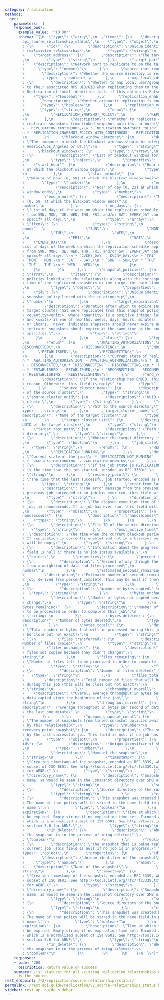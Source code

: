 ```yaml
---
category: /replication
methods:
  get:
    parameters: []
    response_body:
      example_value: '"TO DO"'
      schema: "{\n  \"type\": \"array\",\n  \"items\": {\n    \"description\": \"\
        api_source_relationship_status\",\n    \"type\": \"object\",\n    \"properties\"\
        : {\n      \"id\": {\n        \"description\": \"Unique identifier of the\
        \ replication relationship\",\n        \"type\": \"string\"\n      },\n  \
        \    \"target_address\": {\n        \"description\": \"The target IP address\"\
        ,\n        \"type\": \"string\"\n      },\n      \"target_port\": {\n    \
        \    \"description\": \"Network port to replicate to on the target\",\n  \
        \      \"type\": \"number\"\n      },\n      \"source_root_read_only\": {\n\
        \        \"description\": \"Whether the source directory is read-only\",\n\
        \        \"type\": \"boolean\"\n      },\n      \"map_local_ids_to_nfs_ids\"\
        : {\n        \"description\": \"Whether to map local user/group identities\
        \ to their associated NFS UID/GID when replicating them to the target cluster.\
        \ Replication of local identities fails if this option is False.\",\n    \
        \    \"type\": \"boolean\"\n      },\n      \"replication_enabled\": {\n \
        \       \"description\": \"Whether automatic replication is enabled\",\n \
        \       \"type\": \"boolean\"\n      },\n      \"replication_mode\": {\n \
        \       \"type\": \"string\",\n        \"enum\": [\n          \"REPLICATION_CONTINUOUS\"\
        ,\n          \"REPLICATION_SNAPSHOT_POLICY\",\n          \"REPLICATION_SNAPSHOT_POLICY_WITH_CONTINUOUS\"\
        \n        ],\n        \"description\": \"Whether to replicate continuously,\
        \ replicate snapshots from linked snapshot policies, or both:\\n * `REPLICATION_CONTINUOUS`\
        \ - REPLICATION_CONTINUOUS,\\n * `REPLICATION_SNAPSHOT_POLICY` - REPLICATION_SNAPSHOT_POLICY,\\\
        n * `REPLICATION_SNAPSHOT_POLICY_WITH_CONTINUOUS` - REPLICATION_SNAPSHOT_POLICY_WITH_CONTINUOUS\"\
        \n      },\n      \"blackout_window_timezone\": {\n        \"description\"\
        : \"The timezone in which the blackout windows should be interpreted (e.g,\
        \ America/Los_Angeles or UTC)\",\n        \"type\": \"string\"\n      },\n\
        \      \"blackout_windows\": {\n        \"type\": \"array\",\n        \"items\"\
        : {\n          \"description\": \"List of blackout windows for the relationship\"\
        ,\n          \"type\": \"object\",\n          \"properties\": {\n        \
        \    \"start_hour\": {\n              \"description\": \"Hour of day [0, 23]\
        \ at which the blackout window begins\",\n              \"type\": \"number\"\
        \n            },\n            \"start_minute\": {\n              \"description\"\
        : \"Minute of hour [0, 59] at which the blackout window begins\",\n      \
        \        \"type\": \"number\"\n            },\n            \"end_hour\": {\n\
        \              \"description\": \"Hour of day [0, 23] at which the blackout\
        \ window ends\",\n              \"type\": \"number\"\n            },\n   \
        \         \"end_minute\": {\n              \"description\": \"Minute of hour\
        \ [0, 59] at which the blackout window ends\",\n              \"type\": \"\
        number\"\n            },\n            \"on_days\": {\n              \"description\"\
        : \"List of days of the week on which the replication schedule applies. Choose\
        \ from SUN, MON, TUE, WED, THU, FRI, and/or SAT. EVERY_DAY can be used to\
        \ specify all days.\",\n              \"type\": \"array\",\n             \
        \ \"items\": {\n                \"type\": \"string\",\n                \"\
        enum\": [\n                  \"SUN\",\n                  \"MON\",\n      \
        \            \"TUE\",\n                  \"WED\",\n                  \"THU\"\
        ,\n                  \"FRI\",\n                  \"SAT\",\n              \
        \    \"EVERY_DAY\"\n                ],\n                \"description\": \"\
        List of days of the week on which the replication schedule applies. Choose\
        \ from SUN, MON, TUE, WED, THU, FRI, and/or SAT. EVERY_DAY can be used to\
        \ specify all days.:\\n * `EVERY_DAY` - EVERY_DAY,\\n * `FRI` - FRI,\\n *\
        \ `MON` - MON,\\n * `SAT` - SAT,\\n * `SUN` - SUN,\\n * `THU` - THU,\\n *\
        \ `TUE` - TUE,\\n * `WED` - WED\"\n              }\n            }\n      \
        \    }\n        }\n      },\n      \"snapshot_policies\": {\n        \"type\"\
        : \"array\",\n        \"items\": {\n          \"description\": \"List of snapshot\
        \ policies linked with the relationship along with the corresponding expiration\
        \ time of the replicated snapshots on the target for each linked policy\"\
        ,\n          \"type\": \"object\",\n          \"properties\": {\n        \
        \    \"id\": {\n              \"description\": \"Unique identifier for the\
        \ snapshot policy linked with the relationship\",\n              \"type\"\
        : \"number\"\n            },\n            \"target_expiration\": {\n     \
        \         \"description\": \"Duration after which to expire snapshots on the\
        \ target cluster that were replicated from this snapshot policy, in format\
        \ <quantity><units>, where <quantity> is a positive integer less than 100\
        \ and <units> is one of [months, weeks, days, hours, minutes], e.g. 5days\
        \ or 1hours. 'never' indicates snapshots should never expire and 'same_as_policy'\
        \ indicates snapshots should expire at the same time as the snapshot policy\
        \ specifies.\",\n              \"type\": \"string\"\n            }\n     \
        \     }\n        }\n      },\n      \"state\": {\n        \"type\": \"string\"\
        ,\n        \"enum\": [\n          \"AWAITING_AUTHORIZATION\",\n          \"\
        DISCONNECTED\",\n          \"DISCONNECTING\",\n          \"ENDED\",\n    \
        \      \"ESTABLISHED\",\n          \"RECONNECTING\",\n          \"REESTABLISHING\"\
        \n        ],\n        \"description\": \"Current state of replication relationship:\\\
        n * `AWAITING_AUTHORIZATION` - AWAITING_AUTHORIZATION,\\n * `DISCONNECTED`\
        \ - DISCONNECTED,\\n * `DISCONNECTING` - DISCONNECTING,\\n * `ENDED` - ENDED,\\\
        n * `ESTABLISHED` - ESTABLISHED,\\n * `RECONNECTING` - RECONNECTING,\\n *\
        \ `REESTABLISHING` - REESTABLISHING\"\n      },\n      \"end_reason\": {\n\
        \        \"description\": \"If the relationship has ENDED, this states the\
        \ reason. Otherwise, this field is empty\",\n        \"type\": \"string\"\n\
        \      },\n      \"source_cluster_name\": {\n        \"description\": \"Name\
        \ of the source cluster\",\n        \"type\": \"string\"\n      },\n     \
        \ \"source_cluster_uuid\": {\n        \"description\": \"UUID of the source\
        \ cluster\",\n        \"type\": \"string\"\n      },\n      \"source_root_path\"\
        : {\n        \"description\": \"Path to the source directory\",\n        \"\
        type\": \"string\"\n      },\n      \"target_cluster_name\": {\n        \"\
        description\": \"Name of the target cluster\",\n        \"type\": \"string\"\
        \n      },\n      \"target_cluster_uuid\": {\n        \"description\": \"\
        UUID of the target cluster\",\n        \"type\": \"string\"\n      },\n  \
        \    \"target_root_path\": {\n        \"description\": \"Path to the target\
        \ directory\",\n        \"type\": \"string\"\n      },\n      \"target_root_read_only\"\
        : {\n        \"description\": \"Whether the target directory is read-only\"\
        ,\n        \"type\": \"boolean\"\n      },\n      \"job_state\": {\n     \
        \   \"type\": \"string\",\n        \"enum\": [\n          \"REPLICATION_NOT_RUNNING\"\
        ,\n          \"REPLICATION_RUNNING\"\n        ],\n        \"description\"\
        : \"Current state of the job:\\n * `REPLICATION_NOT_RUNNING` - REPLICATION_NOT_RUNNING,\\\
        n * `REPLICATION_RUNNING` - REPLICATION_RUNNING\"\n      },\n      \"job_start_time\"\
        : {\n        \"description\": \"If the job state is REPLICATION_RUNNING, this\
        \ is the time that the job started, encoded as RFC 3339\",\n        \"type\"\
        : \"string\"\n      },\n      \"recovery_point\": {\n        \"description\"\
        : \"The time that the last successful job started, encoded as RFC 3339\",\n\
        \        \"type\": \"string\"\n      },\n      \"error_from_last_job\": {\n\
        \        \"description\": \"The error message from the previous job. If the\
        \ previous job succeeded or no job has ever run, this field will be empty\"\
        ,\n        \"type\": \"string\"\n      },\n      \"duration_of_last_job\"\
        : {\n        \"description\": \"The elapsed execution time of the previous\
        \ job, in nanoseconds. If no job has ever run, this field will be null.\"\
        ,\n        \"type\": \"object\",\n        \"properties\": {\n          \"\
        nanoseconds\": {\n            \"description\": \"nanoseconds\",\n        \
        \    \"type\": \"string\"\n          }\n        }\n      },\n      \"source_root_id\"\
        : {\n        \"description\": \"File ID of the source directory\",\n     \
        \   \"type\": \"string\"\n      },\n      \"next_active_time\": {\n      \
        \  \"description\": \"The time when the current blackout period ends (in UTC).\
        \ If replication is currently enabled and not in a blackout period, this field\
        \ will be empty\",\n        \"type\": \"string\"\n      },\n      \"replication_job_status\"\
        : {\n        \"description\": \"Information about the progress of a job. This\
        \ field is null if there is no job status available.\",\n        \"type\"\
        : \"object\",\n        \"properties\": {\n          \"percent_complete\":\
        \ {\n            \"description\": \"Percent of way through the job, computed\
        \ from a weighting of data and files processed\",\n            \"type\": \"\
        number\"\n          },\n          \"estimated_seconds_remaining\": {\n   \
        \         \"description\": \"Estimated number of seconds remaining in the\
        \ job, derived from percent_complete. This may be null if there is no estimate.\"\
        ,\n            \"type\": \"string\"\n          },\n          \"bytes_transferred\"\
        : {\n            \"description\": \"Number of bytes copied\",\n          \
        \  \"type\": \"string\"\n          },\n          \"bytes_unchanged\": {\n\
        \            \"description\": \"Number of bytes not copied because they didn't\
        \ change\",\n            \"type\": \"string\"\n          },\n          \"\
        bytes_remaining\": {\n            \"description\": \"Number of bytes left\
        \ to be processed in order to complete this job\",\n            \"type\":\
        \ \"string\"\n          },\n          \"bytes_deleted\": {\n            \"\
        description\": \"Number of bytes deleted\",\n            \"type\": \"string\"\
        \n          },\n          \"bytes_total\": {\n            \"description\"\
        : \"Total number of bytes that will be processed during this job (this will\
        \ be close but not exact)\",\n            \"type\": \"string\"\n         \
        \ },\n          \"files_transferred\": {\n            \"description\": \"\
        Number of files copied\",\n            \"type\": \"string\"\n          },\n\
        \          \"files_unchanged\": {\n            \"description\": \"Number of\
        \ files not copied because they didn't change\",\n            \"type\": \"\
        string\"\n          },\n          \"files_remaining\": {\n            \"description\"\
        : \"Number of files left to be processed in order to complete this job\",\n\
        \            \"type\": \"string\"\n          },\n          \"files_deleted\"\
        : {\n            \"description\": \"Number of files deleted\",\n         \
        \   \"type\": \"string\"\n          },\n          \"files_total\": {\n   \
        \         \"description\": \"Total number of files that will be processed\
        \ during this job (this will be close but not exact)\",\n            \"type\"\
        : \"string\"\n          },\n          \"throughput_overall\": {\n        \
        \    \"description\": \"Overall average throughput in bytes per second of\
        \ data copied since the beginning of the job\",\n            \"type\": \"\
        string\"\n          },\n          \"throughput_current\": {\n            \"\
        description\": \"Average throughput in bytes per second of data copied in\
        \ the last one minute\",\n            \"type\": \"string\"\n          }\n\
        \        }\n      },\n      \"queued_snapshot_count\": {\n        \"description\"\
        : \"The number of snapshots from linked snapshot policies awaiting replication\
        \ by this relationship\",\n        \"type\": \"number\"\n      },\n      \"\
        recovery_point_snapshot\": {\n        \"description\": \"The snapshot replicated\
        \ by the last successful job. This field is null if no job has ever run successfully.\"\
        ,\n        \"type\": \"object\",\n        \"properties\": {\n          \"\
        id\": {\n            \"description\": \"Unique identifier of the snapshot\"\
        ,\n            \"type\": \"number\"\n          },\n          \"name\": {\n\
        \            \"description\": \"Name of the snapshot\",\n            \"type\"\
        : \"string\"\n          },\n          \"timestamp\": {\n            \"description\"\
        : \"Creation timestamp of the snapshot, encoded as RFC 3339, which is a normalized\
        \ subset of ISO 8601. See http://tools.ietf.org/rfc/rfc3339.txt, section 5.6\
        \ for ABNF.\",\n            \"type\": \"string\"\n          },\n         \
        \ \"directory_name\": {\n            \"description\": \"Snapshot directory\
        \ name, as would be seen in the .snapshot directory over SMB or NFS.\",\n\
        \            \"type\": \"string\"\n          },\n          \"source_file_id\"\
        : {\n            \"description\": \"Source directory of the snapshot\",\n\
        \            \"type\": \"string\"\n          },\n          \"created_by_policy\"\
        : {\n            \"description\": \"This snapshot was created by a policy.\
        \ The name of that policy will be stored in the name field in place of a user-defined\
        \ name.\",\n            \"type\": \"boolean\"\n          },\n          \"\
        expiration\": {\n            \"description\": \"Time at which snapshot will\
        \ be expired. Empty string if no expiration time set. Encoded as RFC 3339,\
        \ which is a normalized subset of ISO 8601. See http://tools.ietf.org/rfc/rfc3339.txt,\
        \ section 5.6 for ABNF.\",\n            \"type\": \"string\"\n          },\n\
        \          \"in_delete\": {\n            \"description\": \"Whether or not\
        \ the snapshot is in the process of being deleted\",\n            \"type\"\
        : \"boolean\"\n          }\n        }\n      },\n      \"replicating_snapshot\"\
        : {\n        \"description\": \"The snapshot that is being replicated by the\
        \ current job. This field is null if no job is in progress.\",\n        \"\
        type\": \"object\",\n        \"properties\": {\n          \"id\": {\n    \
        \        \"description\": \"Unique identifier of the snapshot\",\n       \
        \     \"type\": \"number\"\n          },\n          \"name\": {\n        \
        \    \"description\": \"Name of the snapshot\",\n            \"type\": \"\
        string\"\n          },\n          \"timestamp\": {\n            \"description\"\
        : \"Creation timestamp of the snapshot, encoded as RFC 3339, which is a normalized\
        \ subset of ISO 8601. See http://tools.ietf.org/rfc/rfc3339.txt, section 5.6\
        \ for ABNF.\",\n            \"type\": \"string\"\n          },\n         \
        \ \"directory_name\": {\n            \"description\": \"Snapshot directory\
        \ name, as would be seen in the .snapshot directory over SMB or NFS.\",\n\
        \            \"type\": \"string\"\n          },\n          \"source_file_id\"\
        : {\n            \"description\": \"Source directory of the snapshot\",\n\
        \            \"type\": \"string\"\n          },\n          \"created_by_policy\"\
        : {\n            \"description\": \"This snapshot was created by a policy.\
        \ The name of that policy will be stored in the name field in place of a user-defined\
        \ name.\",\n            \"type\": \"boolean\"\n          },\n          \"\
        expiration\": {\n            \"description\": \"Time at which snapshot will\
        \ be expired. Empty string if no expiration time set. Encoded as RFC 3339,\
        \ which is a normalized subset of ISO 8601. See http://tools.ietf.org/rfc/rfc3339.txt,\
        \ section 5.6 for ABNF.\",\n            \"type\": \"string\"\n          },\n\
        \          \"in_delete\": {\n            \"description\": \"Whether or not\
        \ the snapshot is in the process of being deleted\",\n            \"type\"\
        : \"boolean\"\n          }\n        }\n      }\n    }\n  }\n}"
    responses:
    - code: '200'
      description: Return value on success
    summary: List statuses for all existing replication relationships where this cluster
      is the source.
rest_endpoint: /v2/replication/source-relationships/status/
permalink: /rest-api-guide/replication/v2_source-relationships_status.html
sidebar: rest_api_guide_sidebar
---
```

